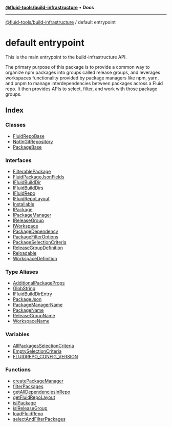 [**@fluid-tools/build-infrastructure**](../README.md) • **Docs**

***

[@fluid-tools/build-infrastructure](../README.md) / default entrypoint

# default entrypoint

This is the main entrypoint to the build-infrastructure API.

The primary purpose of this package is to provide a common way to organize npm packages into groups called release
groups, and leverages workspaces functionality provided by package managers like npm, yarn, and pnpm to manage
interdependencies between packages across a Fluid repo. It then provides APIs to select, filter, and work with those
package groups.

## Index

### Classes

- [FluidRepoBase](classes/FluidRepoBase.md)
- [NotInGitRepository](classes/NotInGitRepository.md)
- [PackageBase](classes/PackageBase.md)

### Interfaces

- [FilterablePackage](interfaces/FilterablePackage.md)
- [FluidPackageJsonFields](interfaces/FluidPackageJsonFields.md)
- [IFluidBuildDir](interfaces/IFluidBuildDir.md)
- [IFluidBuildDirs](interfaces/IFluidBuildDirs.md)
- [IFluidRepo](interfaces/IFluidRepo.md)
- [IFluidRepoLayout](interfaces/IFluidRepoLayout.md)
- [Installable](interfaces/Installable.md)
- [IPackage](interfaces/IPackage.md)
- [IPackageManager](interfaces/IPackageManager.md)
- [IReleaseGroup](interfaces/IReleaseGroup.md)
- [IWorkspace](interfaces/IWorkspace.md)
- [PackageDependency](interfaces/PackageDependency.md)
- [PackageFilterOptions](interfaces/PackageFilterOptions.md)
- [PackageSelectionCriteria](interfaces/PackageSelectionCriteria.md)
- [ReleaseGroupDefinition](interfaces/ReleaseGroupDefinition.md)
- [Reloadable](interfaces/Reloadable.md)
- [WorkspaceDefinition](interfaces/WorkspaceDefinition.md)

### Type Aliases

- [AdditionalPackageProps](type-aliases/AdditionalPackageProps.md)
- [GlobString](type-aliases/GlobString.md)
- [IFluidBuildDirEntry](type-aliases/IFluidBuildDirEntry.md)
- [PackageJson](type-aliases/PackageJson.md)
- [PackageManagerName](type-aliases/PackageManagerName.md)
- [PackageName](type-aliases/PackageName.md)
- [ReleaseGroupName](type-aliases/ReleaseGroupName.md)
- [WorkspaceName](type-aliases/WorkspaceName.md)

### Variables

- [AllPackagesSelectionCriteria](variables/AllPackagesSelectionCriteria.md)
- [EmptySelectionCriteria](variables/EmptySelectionCriteria.md)
- [FLUIDREPO\_CONFIG\_VERSION](variables/FLUIDREPO_CONFIG_VERSION.md)

### Functions

- [createPackageManager](functions/createPackageManager.md)
- [filterPackages](functions/filterPackages.md)
- [getAllDependenciesInRepo](functions/getAllDependenciesInRepo.md)
- [getFluidRepoLayout](functions/getFluidRepoLayout.md)
- [isIPackage](functions/isIPackage.md)
- [isIReleaseGroup](functions/isIReleaseGroup.md)
- [loadFluidRepo](functions/loadFluidRepo.md)
- [selectAndFilterPackages](functions/selectAndFilterPackages.md)
